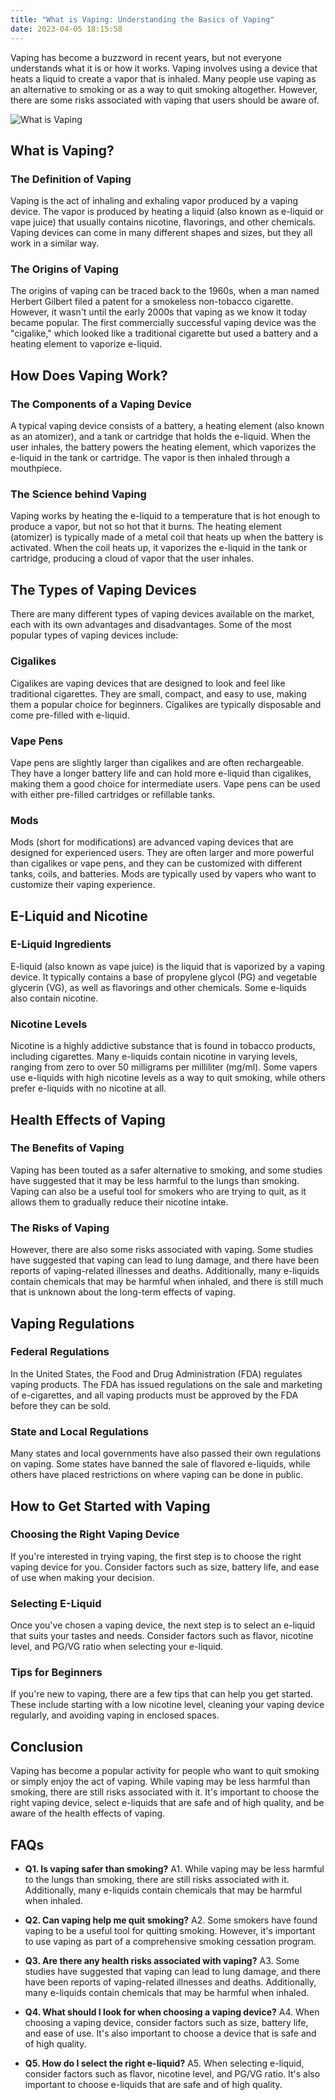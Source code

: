 ```yaml
---
title: "What is Vaping: Understanding the Basics of Vaping"
date: 2023-04-05 18:15:58
---
```

Vaping has become a buzzword in recent years, but not everyone understands what it is or how it works. Vaping involves using a device that heats a liquid to create a vapor that is inhaled. Many people use vaping as an alternative to smoking or as a way to quit smoking altogether. However, there are some risks associated with vaping that users should be aware of.

![What is Vaping](/images/1.png)
<!--more-->
## What is Vaping?
### The Definition of Vaping
Vaping is the act of inhaling and exhaling vapor produced by a vaping device. The vapor is produced by heating a liquid (also known as e-liquid or vape juice) that usually contains nicotine, flavorings, and other chemicals. Vaping devices can come in many different shapes and sizes, but they all work in a similar way.

### The Origins of Vaping
The origins of vaping can be traced back to the 1960s, when a man named Herbert Gilbert filed a patent for a smokeless non-tobacco cigarette. However, it wasn't until the early 2000s that vaping as we know it today became popular. The first commercially successful vaping device was the "cigalike," which looked like a traditional cigarette but used a battery and a heating element to vaporize e-liquid.

## How Does Vaping Work?
### The Components of a Vaping Device
A typical vaping device consists of a battery, a heating element (also known as an atomizer), and a tank or cartridge that holds the e-liquid. When the user inhales, the battery powers the heating element, which vaporizes the e-liquid in the tank or cartridge. The vapor is then inhaled through a mouthpiece.

### The Science behind Vaping
Vaping works by heating the e-liquid to a temperature that is hot enough to produce a vapor, but not so hot that it burns. The heating element (atomizer) is typically made of a metal coil that heats up when the battery is activated. When the coil heats up, it vaporizes the e-liquid in the tank or cartridge, producing a cloud of vapor that the user inhales.

## The Types of Vaping Devices
There are many different types of vaping devices available on the market, each with its own advantages and disadvantages. Some of the most popular types of vaping devices include:

### Cigalikes
Cigalikes are vaping devices that are designed to look and feel like traditional cigarettes. They are small, compact, and easy to use, making them a popular choice for beginners. Cigalikes are typically disposable and come pre-filled with e-liquid.

### Vape Pens
Vape pens are slightly larger than cigalikes and are often rechargeable. They have a longer battery life and can hold more e-liquid than cigalikes, making them a good choice for intermediate users. Vape pens can be used with either pre-filled cartridges or refillable tanks.

### Mods
Mods (short for modifications) are advanced vaping devices that are designed for experienced users. They are often larger and more powerful than cigalikes or vape pens, and they can be customized with different tanks, coils, and batteries. Mods are typically used by vapers who want to customize their vaping experience.

## E-Liquid and Nicotine
### E-Liquid Ingredients
E-liquid (also known as vape juice) is the liquid that is vaporized by a vaping device. It typically contains a base of propylene glycol (PG) and vegetable glycerin (VG), as well as flavorings and other chemicals. Some e-liquids also contain nicotine.

### Nicotine Levels
Nicotine is a highly addictive substance that is found in tobacco products, including cigarettes. Many e-liquids contain nicotine in varying levels, ranging from zero to over 50 milligrams per milliliter (mg/ml). Some vapers use e-liquids with high nicotine levels as a way to quit smoking, while others prefer e-liquids with no nicotine at all.

## Health Effects of Vaping
### The Benefits of Vaping
Vaping has been touted as a safer alternative to smoking, and some studies have suggested that it may be less harmful to the lungs than smoking. Vaping can also be a useful tool for smokers who are trying to quit, as it allows them to gradually reduce their nicotine intake.

### The Risks of Vaping
However, there are also some risks associated with vaping. Some studies have suggested that vaping can lead to lung damage, and there have been reports of vaping-related illnesses and deaths. Additionally, many e-liquids contain chemicals that may be harmful when inhaled, and there is still much that is unknown about the long-term effects of vaping.

## Vaping Regulations
### Federal Regulations
In the United States, the Food and Drug Administration (FDA) regulates vaping products. The FDA has issued regulations on the sale and marketing of e-cigarettes, and all vaping products must be approved by the FDA before they can be sold.

### State and Local Regulations
Many states and local governments have also passed their own regulations on vaping. Some states have banned the sale of flavored e-liquids, while others have placed restrictions on where vaping can be done in public.

## How to Get Started with Vaping
### Choosing the Right Vaping Device
If you're interested in trying vaping, the first step is to choose the right vaping device for you. Consider factors such as size, battery life, and ease of use when making your decision.

### Selecting E-Liquid
Once you've chosen a vaping device, the next step is to select an e-liquid that suits your tastes and needs. Consider factors such as flavor, nicotine level, and PG/VG ratio when selecting your e-liquid.

### Tips for Beginners
If you're new to vaping, there are a few tips that can help you get started. These include starting with a low nicotine level, cleaning your vaping device regularly, and avoiding vaping in enclosed spaces.

## Conclusion
Vaping has become a popular activity for people who want to quit smoking or simply enjoy the act of vaping. While vaping may be less harmful than smoking, there are still risks associated with it. It's important to choose the right vaping device, select e-liquids that are safe and of high quality, and be aware of the health effects of vaping.

## FAQs
- **Q1. Is vaping safer than smoking?**
A1. While vaping may be less harmful to the lungs than smoking, there are still risks associated with it. Additionally, many e-liquids contain chemicals that may be harmful when inhaled.

- **Q2. Can vaping help me quit smoking?**
A2. Some smokers have found vaping to be a useful tool for quitting smoking. However, it's important to use vaping as part of a comprehensive smoking cessation program.

- **Q3. Are there any health risks associated with vaping?**
A3. Some studies have suggested that vaping can lead to lung damage, and there have been reports of vaping-related illnesses and deaths. Additionally, many e-liquids contain chemicals that may be harmful when inhaled.

- **Q4. What should I look for when choosing a vaping device?**
A4. When choosing a vaping device, consider factors such as size, battery life, and ease of use. It's also important to choose a device that is safe and of high quality.

- **Q5. How do I select the right e-liquid?**
A5. When selecting e-liquid, consider factors such as flavor, nicotine level, and PG/VG ratio. It's also important to choose e-liquids that are safe and of high quality.
